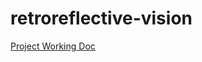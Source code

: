 # retroreflective-vision

[Project Working Doc](https://docs.google.com/document/d/1mDaaEjVPSXixviVh0PuazqyrVO1jV9M3qQtJC9h73vw/edit?usp=sharing)
